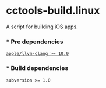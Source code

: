 # cctools-build.linux
A script for building iOS apps.

### * Pre dependencies
[`apple/llvm-clang >= 10.0`](https://github.com/apple/llvm-project)

### * Build dependencies
`subversion >= 1.0`
